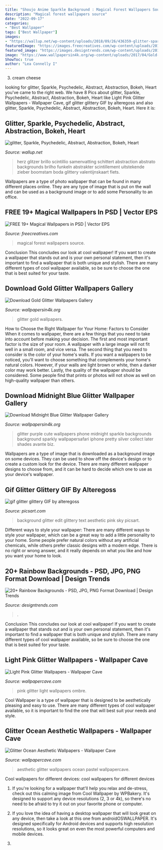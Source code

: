 ```yaml
---
title: "Shoujo Anime Sparkle Background : Magical Forest Wallpapers Source"
description: "Magical forest wallpapers source"
date: "2022-09-17"
categories:
- "Best Wallpaper"
tags: ["Best Wallpaper"]
images:
- "https://wallup.net/wp-content/uploads/2018/09/26/436359-glitter-sparkle-psychedelic-abstract-abstraction-bokeh-heart-mood.jpg"
featuredImage: "https://images.freecreatives.com/wp-content/uploads/2016/04/Magical-Blue-Forest-Wallpaper.jpg"
featured_image: "https://images.designtrends.com/wp-content/uploads/2015/12/01105130/Animated-Rainbow-Background.jpg"
image: "https://www.wallpapersin4k.org/wp-content/uploads/2017/04/Gold-Glitter-Wallpapers-24.jpg"
ShowToc: true
author: "Lea Connelly I"
---
```



3. cream cheese 

	

		
looking for glitter, Sparkle, Psychedelic, Abstract, Abstraction, Bokeh, Heart you've came to the right web. We have 8 Pics about glitter, Sparkle, Psychedelic, Abstract, Abstraction, Bokeh, Heart like Light Pink Glitter Wallpapers - Wallpaper Cave, gif glitter glittery GIF by alteregoss and also glitter, Sparkle, Psychedelic, Abstract, Abstraction, Bokeh, Heart. Here it is:
		
    
## Glitter, Sparkle, Psychedelic, Abstract, Abstraction, Bokeh, Heart

<img loading=lazy src="https://wallup.net/wp-content/uploads/2018/09/26/436359-glitter-sparkle-psychedelic-abstract-abstraction-bokeh-heart-mood.jpg" onerror="this.onerror=null;this.src='https://tse4.mm.bing.net/th?id=OIP.sVl1vemOIC-kxhkLkUcUUAHaE8&amp;pid=15.1';" alt="glitter, Sparkle, Psychedelic, Abstract, Abstraction, Bokeh, Heart">

_Source: wallup.net_

>herz glitzer brillo scintillio samenvatting schittert abstraction abstrato backgrounds brilho funkeln abstrakter scintillement uitstekende zieber boomstam boda glittery valentijnskaart fiets. 

	



Wallpapers are a type of photo wallpaper that can be found in many different places online. They are any type of image that is put on the wall and can be used as a background image or to add some Personality to an office.

    
## FREE 19+ Magical Wallpapers In PSD | Vector EPS

<img loading=lazy src="https://images.freecreatives.com/wp-content/uploads/2016/04/Magical-Blue-Forest-Wallpaper.jpg" onerror="this.onerror=null;this.src='https://tse2.mm.bing.net/th?id=OIP.DCO_moymywCCXIUqePdeFAHaEK&amp;pid=15.1';" alt="FREE 19+ Magical Wallpapers in PSD | Vector EPS">

_Source: freecreatives.com_

>magical forest wallpapers source. 

	

Conclusion
This concludes our look at cool wallpaper! If you want to create a wallpaper that stands out and is your own personal statement, then it's important to find a wallpaper that is both unique and stylish. There are many different types of cool wallpaper available, so be sure to choose the one that is best suited for your taste.

    
## Download Gold Glitter Wallpapers Gallery

<img loading=lazy src="https://www.wallpapersin4k.org/wp-content/uploads/2017/04/Gold-Glitter-Wallpapers-24.jpg" onerror="this.onerror=null;this.src='https://tse4.mm.bing.net/th?id=OIP.fOFuxJU_Kr1DjAUNVCM0UwHaNJ&amp;pid=15.1';" alt="Download Gold Glitter Wallpapers Gallery">

_Source: wallpapersin4k.org_

>glitter gold wallpapers. 

	

How to Choose the Right Wallpaper for Your Home: Factors to Consider
When it comes to wallpaper, there are a few things that you need to take into account before making your decision. The first and most important factor is the size of your room. A wallpaper with a large image will not fit well in a small room, and vice versa. 
The second thing that you need to consider is the color of your home's walls. If you want a wallpapers to be noticed, you'll want to choose something that complements your home's natural colors. However, if your walls are light brown or white, then a darker color may work better. 
Lastly, the quality of the wallpaper should be considered. Some people find that prints or photos will not show as well on high-quality wallpaper than others.

    
## Download Midnight Blue Glitter Wallpaper Gallery

<img loading=lazy src="https://assets.wallpapersin4k.org/uploads/2017/04/Midnight-Blue-Glitter-Wallpaper-10.jpg" onerror="this.onerror=null;this.src='https://tse1.mm.bing.net/th?id=OIP.rr4fdCN2ZV7wxwgM_saN0wAAAA&amp;pid=15.1';" alt="Download Midnight Blue Glitter Wallpaper Gallery">

_Source: wallpapersin4k.org_

>glitter purple cute wallpapers phone midnight sparkle backgrounds background sparkly wallpapersafari iphone pretty silver collect later shades avante biz. 

	

Wallpapers are a type of image that is downloaded as a background image on some devices. They can be used to show off the device's design or to create a custom look for the device. There are many different wallpaper designs to choose from, and it can be hard to decide which one to use as your device's wallpaper.

    
## Gif Glitter Glittery GIF By Alteregoss

<img loading=lazy src="http://cdn140.picsart.com/330334115071201.gif?to=min&amp;r=1024" onerror="this.onerror=null;this.src='https://tse1.mm.bing.net/th?id=OIP.Dj_q5Mz6Q6sh9bIeJCreXQHaJQ&amp;pid=15.1';" alt="gif glitter glittery GIF by alteregoss">

_Source: picsart.com_

>background glitter edit glittery text aesthetic pink sky picsart. 

	

Different ways to style your wallpaper:
There are many different ways to style your wallpaper, which can be a great way to add a little personality to your home. Some people prefer natural colors without any artificial chemicals, while others prefer classic designs with a modern edge. There is no right or wrong answer, and it really depends on what you like and how you want your home to look.

    
## 20+ Rainbow Backgrounds - PSD, JPG, PNG Format Download | Design Trends

<img loading=lazy src="https://images.designtrends.com/wp-content/uploads/2015/12/01105130/Animated-Rainbow-Background.jpg" onerror="this.onerror=null;this.src='https://tse4.mm.bing.net/th?id=OIP.uEwzgyx5sdfTfs8G0ZmcQgHaDz&amp;pid=15.1';" alt="20+ Rainbow Backgrounds - PSD, JPG, PNG Format Download | Design Trends">

_Source: designtrends.com_

>. 

	

Conclusion
This concludes our look at cool wallpaper! If you want to create a wallpaper that stands out and is your own personal statement, then it's important to find a wallpaper that is both unique and stylish. There are many different types of cool wallpaper available, so be sure to choose the one that is best suited for your taste.

    
## Light Pink Glitter Wallpapers - Wallpaper Cave

<img loading=lazy src="https://wallpapercave.com/wp/wp4976906.jpg" onerror="this.onerror=null;this.src='https://tse1.mm.bing.net/th?id=OIP.EbwAl7jrmqUEYNVX6DtCLwHaLH&amp;pid=15.1';" alt="Light Pink Glitter Wallpapers - Wallpaper Cave">

_Source: wallpapercave.com_

>pink glitter light wallpapers ombre. 

	

Cool Wallpaper is a type of wallpaper that is designed to be aesthetically pleasing and easy to use. There are many different types of cool wallpaper available, so it is important to find the one that will best suit your needs and style.

    
## Glitter Ocean Aesthetic Wallpapers - Wallpaper Cave

<img loading=lazy src="https://wallpapercave.com/wp/wp8090872.jpg" onerror="this.onerror=null;this.src='https://tse2.mm.bing.net/th?id=OIP.Xc9ZuJYlR5qqijX1YDryoQHaK1&amp;pid=15.1';" alt="Glitter Ocean Aesthetic Wallpapers - Wallpaper Cave">

_Source: wallpapercave.com_

>aesthetic glitter wallpapers ocean pastel wallpapercave. 

	

Cool wallpapers for different devices:
cool wallpapers for different devices 

1. If you're looking for a wallpaper that'll help you relax and de-stress, check out this calming image from Cool Wallpaper by WPBakery. It's designed to support any device resolutions (2, 3 or 4k), so there's no need to be afraid to try it out on your favorite phone or computer.

2. If you love the idea of having a desktop wallpaper that will look great on any device, then take a look at this one from androidOSWALLPAPER. It's designed specifically for Android devices and supports high resolution resolutions, so it looks great on even the most powerful computers and mobile devices.

3.

